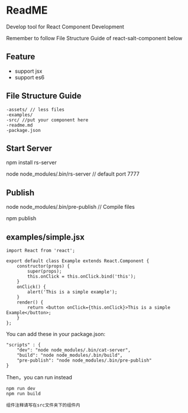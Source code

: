 # ReadME

Develop tool for React Component Development

Remember to follow File Structure Guide of react-salt-component below

## Feature

* support jsx
* support es6

## File Structure Guide

	-assets/ // less files
	-examples/
	-src/ //put your component here
	-readme.md
	-package.json

## Start Server

npm install rs-server

node node_modules/.bin/rs-server   // default port 7777

## Publish

node node_modules/.bin/pre-publish  // Compile files

npm publish

## examples/simple.jsx

```
import React from 'react';

export default class Example extends React.Component {
    constructor(props) {
        super(props);
        this.onClick = this.onClick.bind('this');
    }
    onClick() {
        alert('This is a simple example');
    }
    render() {
        return <button onClick={this.onClick}>This is a simple Example</button>;
    }
};

```

You can add these in your package.json:

```
"scripts" : {
    "dev": "node node_modules/.bin/cat-server",
	"build": "node node_modules/.bin/build",
    "pre-publish": "node node_modules/.bin/pre-publish"
}
```
Then，you can run instead

```
npm run dev
npm run build
```


    组件注释请写在src文件夹下的组件内

